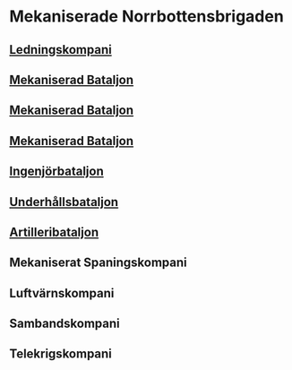 # Mekaniserade Norrbottensbrigaden

## [Ledningskompani](/Kompanier/Brigadledningskompani(pansar).md)

## [Mekaniserad Bataljon](/Bataljoner/Mekaniserad%20Bataljon.md)

## [Mekaniserad Bataljon](/Bataljoner/Mekaniserad%20Bataljon.md)

## [Mekaniserad Bataljon](/Bataljoner/Mekaniserad%20Bataljon.md)

## [Ingenjörbataljon](/Bataljoner/Brigadingenjörbataljon.md)

## [Underhållsbataljon](/Bataljoner/Brigadunderhållsbataljon.md)

## [Artilleribataljon](/Bataljoner/Brigadartilleribataljon.md)

## Mekaniserat Spaningskompani

## Luftvärnskompani

## Sambandskompani

## Telekrigskompani
